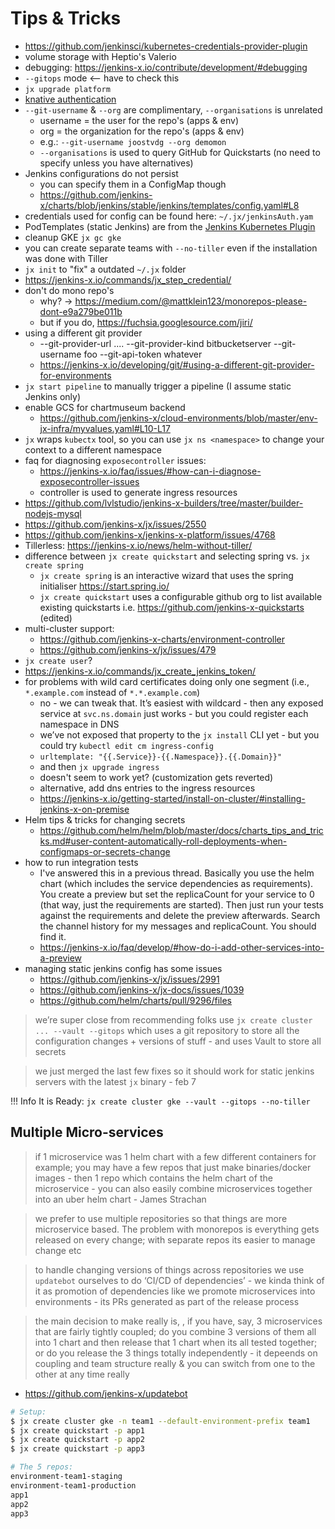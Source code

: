 
# Tips & Tricks

* https://github.com/jenkinsci/kubernetes-credentials-provider-plugin
* volume storage with Heptio's Valerio
* debugging: https://jenkins-x.io/contribute/development/#debugging
* `--gitops` mode <-- have to check this
* `jx upgrade platform`
* [knative authentication](https://github.com/knative/docs/blob/master/build/auth.md#basic-authentication-git)
* `--git-username` & `--org` are complimentary, `--organisations` is unrelated
    * username = the user for the repo's (apps & env)
    * org = the organization for the repo's (apps & env)
    * e.g.: `--git-username joostvdg --org demomon`
    * `--organisations` is used to query GitHub for Quickstarts (no need to specify unless you have alternatives)
* Jenkins configurations do not persist
    * you can specify them in a ConfigMap though
    * https://github.com/jenkins-x/charts/blob/jenkins/stable/jenkins/templates/config.yaml#L8
* credentials used for config can be found here: `~/.jx/jenkinsAuth.yam`
* PodTemplates (static Jenkins) are from the [Jenkins Kubernetes Plugin](https://github.com/jenkinsci/kubernetes-plugin)
* cleanup GKE `jx gc gke`
* you can create separate teams with `--no-tiller` even if the installation was done with Tiller
* `jx init` to "fix" a outdated `~/.jx` folder
* https://jenkins-x.io/commands/jx_step_credential/
* don't do mono repo's
    * why? -> https://medium.com/@mattklein123/monorepos-please-dont-e9a279be011b
    * but if you do, https://fuchsia.googlesource.com/jiri/
* using a different git provider
    * --git-provider-url .... --git-provider-kind bitbucketserver --git-username foo --git-api-token whatever
    * https://jenkins-x.io/developing/git/#using-a-different-git-provider-for-environments
* `jx start pipeline` to manually trigger a pipeline (I assume static Jenkins only)
* enable GCS for chartmuseum backend
    * https://github.com/jenkins-x/cloud-environments/blob/master/env-jx-infra/myvalues.yaml#L10-L17
* `jx` wraps `kubectx` tool, so you can use `jx ns <namespace>` to change your context to a different namespace
* faq for diagnosing `exposecontroller` issues:
    * https://jenkins-x.io/faq/issues/#how-can-i-diagnose-exposecontroller-issues
    * controller is used to generate ingress resources
* https://github.com/lvlstudio/jenkins-x-builders/tree/master/builder-nodejs-mysql
* https://github.com/jenkins-x/jx/issues/2550
* https://github.com/jenkins-x/jenkins-x-platform/issues/4768
* Tillerless: https://jenkins-x.io/news/helm-without-tiller/
* difference between `jx create quickstart` and selecting spring vs. `jx create spring`
    * `jx create spring` is an interactive wizard that uses the spring initialiser https://start.spring.io/
    * `jx create quickstart` uses a configurable github org to list available existing quickstarts i.e. https://github.com/jenkins-x-quickstarts (edited)
* multi-cluster support: 
    * https://github.com/jenkins-x-charts/environment-controller
    * https://github.com/jenkins-x/jx/issues/479
* `jx create user`?
* https://jenkins-x.io/commands/jx_create_jenkins_token/
* for problems with wild card certificates doing only one segment (i.e., `*.example.com` instead of `*.*.example.com`)
    * no - we can tweak that. It’s easiest with wildcard - then any exposed service at `svc.ns.domain` just works - but you could register each namespace in DNS
    * we’ve not exposed that property to the `jx install` CLI yet - but you could try `kubectl edit cm ingress-config`
    * `urltemplate: "{{.Service}}-{{.Namespace}}.{{.Domain}}"`
    * and then `jx upgrade ingress`
    * doesn't seem to work yet? (customization gets reverted)
    * alternative, add dns entries to the ingress resources
    * https://jenkins-x.io/getting-started/install-on-cluster/#installing-jenkins-x-on-premise
* Helm tips & tricks for changing secrets
    * https://github.com/helm/helm/blob/master/docs/charts_tips_and_tricks.md#user-content-automatically-roll-deployments-when-configmaps-or-secrets-change
* how to run integration tests
    * I've answered this in a previous thread. Basically you use the helm chart (which includes the service dependencies as requirements). You create a preview but set the replicaCount for your service to 0 (that way, just the requirements are started). Then just run your tests against the requirements and delete the preview afterwards. Search the channel history for my messages and replicaCount. You should find it.
    * https://jenkins-x.io/faq/develop/#how-do-i-add-other-services-into-a-preview
* managing static jenkins config has some issues
    * https://github.com/jenkins-x/jx/issues/2991
    * https://github.com/jenkins-x/jx-docs/issues/1039
    * https://github.com/helm/charts/pull/9296/files

> we’re super close from recommending folks use `jx create cluster ... --vault --gitops`  which uses a git repository to store all the configuration changes + versions of stuff - and uses Vault to store all secrets

> we just merged the last few fixes so it should work for static jenkins servers with the latest `jx` binary - feb 7

!!! Info
    It is Ready: `jx create cluster gke --vault --gitops --no-tiller`

## Multiple Micro-services

> if 1 microservice was 1 helm chart with a few different containers for example; you may have a few repos that just make binaries/docker images - then 1 repo which contains the helm chart of the microservice - you can also easily combine microservices together into an uber helm chart - James Strachan

> we prefer to use multiple repositories so that things are more microservice based. The problem with monorepos is everything gets released on every change; with separate repos its easier to manage change etc

> to handle changing versions of things across repositories we use `updatebot` ourselves to do ‘CI/CD of dependencies’ - we kinda think of it as promotion of dependencies like we promote microservices into environments - its PRs generated as part of the release process

> the main decision to make really is, , if you have, say, 3 microservices that are fairly tightly coupled; do you combine 3 versions of them all into 1 chart and then release that 1 chart when its all tested together; or do you release the 3 things totally independently - it depeends on coupling and team structure really & you can switch from one to the other at any time really

* https://github.com/jenkins-x/updatebot

```bash
# Setup:
$ jx create cluster gke -n team1 --default-environment-prefix team1 
$ jx create quickstart -p app1
$ jx create quickstart -p app2
$ jx create quickstart -p app3

# The 5 repos:
environment-team1-staging
environment-team1-production
app1
app2
app3
```